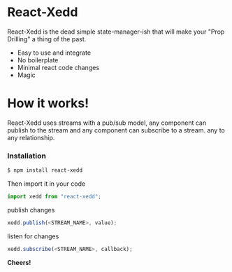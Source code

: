 # React-Xedd

React-Xedd is the dead simple state-manager-ish that will make your "Prop Drilling" a thing of the past.

* Easy to use and integrate
* No boilerplate
* Minimal react code changes
* Magic

# How it works!

React-Xedd uses streams with a pub/sub model, any component can publish to the stream and any component can subscribe to a stream. any to any relationship.

### Installation

```sh
$ npm install react-xedd
```

Then import it in your code

```javascript
import xedd from "react-xedd";
```

publish changes

```javascript
xedd.publish(<STREAM_NAME>, value);
```

listen for changes

```javascript
xedd.subscribe(<STREAM_NAME>, callback);
```

**Cheers!**
